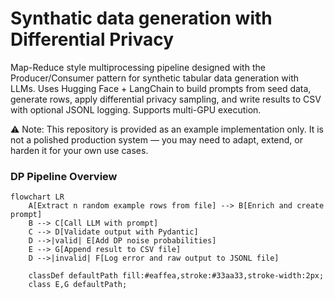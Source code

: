 # Synthatic data generation with Differential Privacy
Map-Reduce style multiprocessing pipeline designed with the Producer/Consumer pattern for synthetic tabular data generation with LLMs. Uses Hugging Face + LangChain to build prompts from seed data, generate rows, apply differential privacy sampling, and write results to CSV with optional JSONL logging. Supports multi-GPU execution.

⚠️ Note: This repository is provided as an example implementation only.
It is not a polished production system 
— you may need to adapt, extend, or harden it for your own use cases.

### DP Pipeline Overview

```mermaid
flowchart LR
    A[Extract n random example rows from file] --> B[Enrich and create prompt]
    B --> C[Call LLM with prompt]
    C --> D[Validate output with Pydantic]
    D -->|valid| E[Add DP noise probabilities]
    E --> G[Append result to CSV file]
    D -->|invalid| F[Log error and raw output to JSONL file]

    classDef defaultPath fill:#eaffea,stroke:#33aa33,stroke-width:2px;
    class E,G defaultPath;
```
